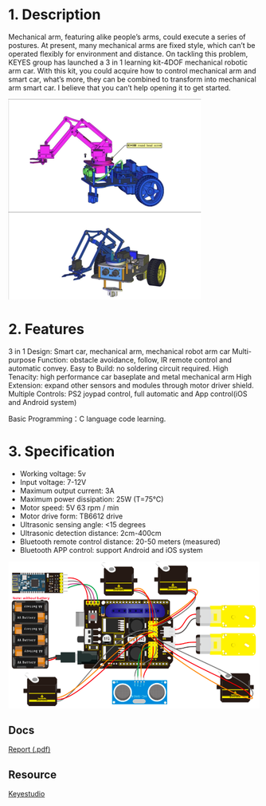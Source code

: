 # 1. Description

Mechanical arm, featuring alike people’s arms, could execute a series of postures. At present, many mechanical arms are fixed style, which can’t be operated flexibly for environment and distance. On tackling this problem, KEYES group has launched a 3 in 1 learning kit-4DOF mechanical robotic arm car. With this kit, you could acquire how to control mechanical arm and smart car, what’s more, they can be combined to transform into mechanical arm smart car. I believe that you can’t help opening it to get started.

<img src="images/body.jpeg" alt="img"/>

# 2. Features

3 in 1 Design: Smart car, mechanical arm, mechanical robot arm car Multi-purpose Function: obstacle avoidance, follow, IR remote control and automatic convey. Easy to Build: no soldering circuit required. High Tenacity: high performance car baseplate and metal mechanical arm High Extension: expand other sensors and modules through motor driver shield. Multiple Controls: PS2 joypad control, full automatic and App control(iOS and Android system)

Basic Programming：C language code learning.

# 3. Specification

- Working voltage: 5v 
- Input voltage: 7-12V 
- Maximum output current: 3A 
- Maximum power dissipation: 25W (T=75℃) 
- Motor speed: 5V 63 rpm / min 
- Motor drive form: TB6612 drive 
- Ultrasonic sensing angle: <15 degrees 
- Ultrasonic detection distance: 2cm-400cm 
- Bluetooth remote control distance: 20-50 meters (measured) 
- Bluetooth APP control: support Android and iOS system

<img src="images/schema.jpeg" alt="img"/>

## Docs

[Report (.pdf)](docs/Rapport.pdf)

## Resource

[Keyestudio](https://fs.keyestudiocom/KS0520)

